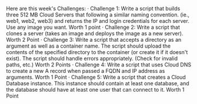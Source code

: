 Here are this week's Challenges:
· Challenge 1: Write a script that builds three 512 MB Cloud Servers that following a similar naming convention. (ie., web1, web2, web3) and returns the IP and login credentials for each server. Use any image you want. Worth 1 point
· Challenge 2: Write a script that clones a server (takes an image and deploys the image as a new server). Worth 2 Point
· Challenge 3: Write a script that accepts a directory as an argument as well as a container name. The script should upload the contents of the specified directory to the container (or create it if it doesn't exist). The script should handle errors appropriately. (Check for invalid paths, etc.) Worth 2 Points
· Challenge 4: Write a script that uses Cloud DNS to create a new A record when passed a FQDN and IP address as arguments. Worth 1 Point
· Challenge 5: Write a script that creates a Cloud Database instance. This instance should contain at least one database, and the database should have at least one user that can connect to it. Worth 1 Point
